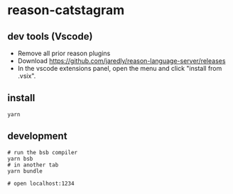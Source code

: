 # reason-catstagram

## dev tools (Vscode)

- Remove all prior reason plugins
- Download https://github.com/jaredly/reason-language-server/releases
- In the vscode extensions panel, open the menu and click "install from .vsix".

## install

```
yarn
```

## development

```
# run the bsb compiler
yarn bsb
# in another tab
yarn bundle

# open localhost:1234
```
